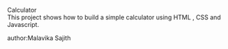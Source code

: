 <h> Calculator</h> <br>
This project shows how to build a simple calculator using HTML , CSS and Javascript.<br>

author:Malavika Sajith
